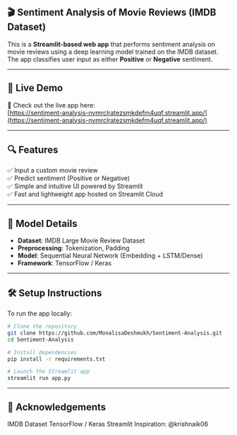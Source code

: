 ## 🎬 Sentiment Analysis of Movie Reviews (IMDB Dataset)

This is a **Streamlit-based web app** that performs sentiment analysis on movie reviews using a deep learning model trained on the IMDB dataset. The app classifies user input as either **Positive** or **Negative** sentiment.

---

## 🚀 Live Demo  
🔗 Check out the live app here:  
[https://sentiment-analysis-nvmrclratezsmkdefm4uqf.streamlit.app/](https://sentiment-analysis-nvmrclratezsmkdefm4uqf.streamlit.app/)

---

## 🔍 Features

✅ Input a custom movie review  
✅ Predict sentiment (Positive or Negative)  
✅ Simple and intuitive UI powered by Streamlit  
✅ Fast and lightweight app hosted on Streamlit Cloud  

---

## 🧠 Model Details

- **Dataset**: IMDB Large Movie Review Dataset  
- **Preprocessing**: Tokenization, Padding  
- **Model**: Sequential Neural Network (Embedding + LSTM/Dense)  
- **Framework**: TensorFlow / Keras  

---

## 🛠 Setup Instructions

To run the app locally:

```bash
# Clone the repository
git clone https://github.com/MonalisaDeshmukh/Sentiment-Analysis.git
cd Sentiment-Analysis

# Install dependencies
pip install -r requirements.txt

# Launch the Streamlit app
streamlit run app.py
```
---


## 🙌 Acknowledgements
IMDB Dataset
TensorFlow / Keras
Streamlit
Inspiration: @krishnaik06
